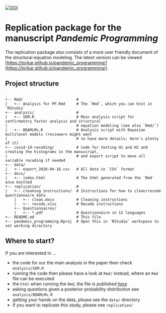 [![DOI](https://zenodo.org/badge/257594337.svg)](https://zenodo.org/badge/latestdoi/257594337)
# Replication package for the manuscript *Pandemic Programming*

The replication package also consists of a more user friendly document of the structural equation modeling. The latest version can be viewed [https://torkar.github.io/pandemic_programming/](https://torkar.github.io/pandemic_programming/).

## Project structure

```
. 
+-- Rmd/                        # 
|   +-- Analysis for PP.Rmd     # The `Rmd`, which you can knit in `RStudio`
+-- analysis/                   # 
|   +-- SEM.R                   # Main analysis script for confirmatory factor analysis and structural 
|                               # equation modeling (see also `Rmd/`)
|   +-- BDAMLMs.R               # Analysis script with Bayesian multilevel models (reviewers might want 
|                               # to have more details; here's plenty of it)
+-- covid-19-recoding/          # Code for testing H1 and H2 and creating the histograms in the manuscript,
|                               # and export script to move all variable recoding if needed
+-- data/
|   +-- export_2020-04-16.csv   # All data in `CSV` format
+-- docs/
|   +-- index.html              # The html generated from the `Rmd` once knitted
+-- replication/                # 
|   +-- cleaning instructions/  # Instructions for how to clean/recode questionnaire data
    |   +-- clean.docx          # Cleaning instructions
    |   +-- recode.xlsx         # Recode instructions
    +-- Questionnaires/
    |   +-- *.pdf               # Questionnaire in 12 languages
+-- README.md                   # This file
+-- pandemic_programming.Rproj  # Open this in `RStudio` workspace to set working directory
```

## Where to start?

If you are interested in ...

* the code for our the main analysis in the paper then check `analysis/SEM.R`
* running the code then please have a look at `Rmd/` instead, where an `Rmd` file can be executed
* the `html` when running the `Rmd`, the file is published [here](https://torkar.github.io/pandemic_programming/)
* asking questions given a posterior probability distribution see `analysis/BDAMLMs.R`
* getting your hands on the data, please see the `data/` directory
* if you want to replicate this study, please see `replication/`
